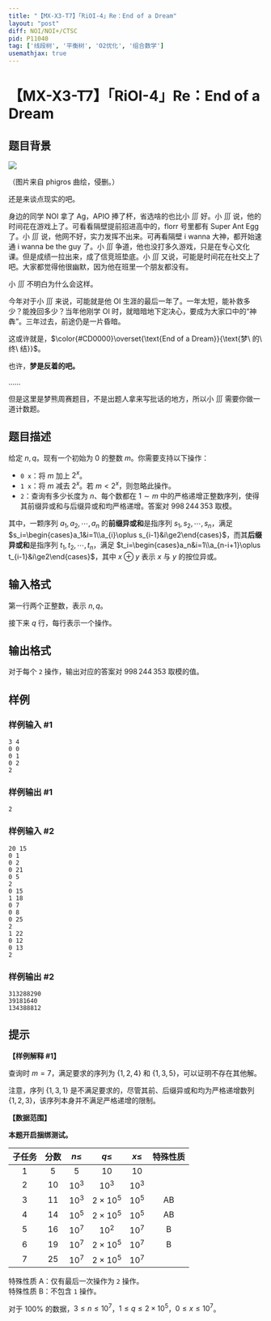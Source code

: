 ```yaml
---
title: "【MX-X3-T7】「RiOI-4」Re：End of a Dream"
layout: "post"
diff: NOI/NOI+/CTSC
pid: P11040
tag: ['线段树', '平衡树', 'O2优化', '组合数学']
usemathjax: true
---
```


# 【MX-X3-T7】「RiOI-4」Re：End of a Dream
## 题目背景

![](https://cdn.luogu.com.cn/upload/image_hosting/dwohziu8.png)

（图片来自 phigros 曲绘，侵删。）

还是来谈点现实的吧。

身边的同学 NOI 拿了 Ag，APIO 捧了杯，省选啥的也比小 $\iiint$ 好。小 $\iiint$ 说，他的时间花在游戏上了。可看看隔壁提前招进高中的，florr 号里都有 Super Ant Egg 了。小 $\iiint$ 说，他网不好，实力发挥不出来。可再看隔壁 i wanna 大神，都开始速通 i wanna be the guy 了。小 $\iiint$ 争道，他也没打多久游戏，只是在专心文化课。但是成绩一拉出来，成了信竞班垫底。小 $\iiint$ 又说，可能是时间花在社交上了吧。大家都觉得他很幽默，因为他在班里一个朋友都没有。

小 $\iiint$ 不明白为什么会这样。

今年对于小 $\iiint$ 来说，可能就是他 OI 生涯的最后一年了。一年太短，能补救多少？能挽回多少？当年他刚学 OI 时，就暗暗地下定决心，要成为大家口中的“神犇”。三年过去，前途仍是一片昏暗。

这或许就是，$\color{#CD0000}\overset{\text{End of a Dream}}{\text{梦\ 的\ 终\ 结}}$。

也许，**梦是反着的吧。**

……

但是这里是梦熊周赛题目，不是出题人拿来写批话的地方，所以小 $\iiint$ 需要你做一道计数题。
## 题目描述

给定 $n,q$。现有一个初始为 $0$ 的整数 $m$。你需要支持以下操作：

- `0 x`：将 $m$ 加上 $2^x$。
- `1 x`：将 $m$ 减去 $2^x$。若 $m<2^x$，则忽略此操作。
- `2`：查询有多少长度为 $n$、每个数都在 $1\sim m$ 中的严格递增正整数序列，使得其前缀异或和与后缀异或和均严格递增。答案对 $998\,244\,353$ 取模。

其中，一颗序列 $a_1,a_2,\cdots,a_n$ 的**前缀异或和**是指序列 $s_1,s_2,\cdots,s_n$，满足 $s_i=\begin{cases}a_1&i=1\\a_{i}\oplus s_{i-1}&i\ge2\end{cases}$，而其**后缀异或和**是指序列 $t_1,t_2,\cdots,t_n$，满足 $t_i=\begin{cases}a_n&i=1\\a_{n-i+1}\oplus t_{i-1}&i\ge2\end{cases}$，其中 $x\oplus y$ 表示 $x$ 与 $y$ 的按位异或。
## 输入格式

第一行两个正整数，表示 $n,q$。

接下来 $q$ 行，每行表示一个操作。
## 输出格式

对于每个 `2` 操作，输出对应的答案对 $998\,244\,353$ 取模的值。
## 样例

### 样例输入 #1
```
3 4
0 0
0 1
0 2
2
```
### 样例输出 #1
```
2
```
### 样例输入 #2
```
20 15
0 1
0 2
0 21
0 5
2
0 15
1 18
0 7
0 8
0 25
2
1 22
0 12
0 13
2
```
### 样例输出 #2
```
313288290
39181640
134388812
```
## 提示

**【样例解释 #1】**

查询时 $m=7$，满足要求的序列为 $\{1,2,4\}$ 和 $\{1,3,5\}$，可以证明不存在其他解。

注意，序列 $\{1,3,1\}$ 是不满足要求的，尽管其前、后缀异或和均为严格递增数列 $\{1,2,3\}$，该序列本身并不满足严格递增的限制。

**【数据范围】**

**本题开启捆绑测试。**

|子任务|分数|$n\le$|$q\le$|$x\le$|特殊性质|
|:-:|:-:|:-:|:-:|:-:|:-:|
|$1$|$5$|$5$|$10$|$10$||
|$2$|$10$|$10^3$|$10^3$|$10^3$||
|$3$|$11$|$10^3$|$2\times10^5$|$10^5$|AB|
|$4$|$14$|$10^5$|$2\times10^5$|$10^5$|AB|
|$5$|$16$|$10^7$|$10^2$|$10^7$|B|
|$6$|$19$|$10^7$|$2\times10^5$|$10^7$|B|
|$7$|$25$|$10^7$|$2\times10^5$|$10^7$||

特殊性质 A：仅有最后一次操作为 `2` 操作。  
特殊性质 B：不包含 `1` 操作。

对于 $100\%$ 的数据，$3\le n\le 10^7$，$1\le q\le 2\times10^5$，$0\le x\le 10^7$。
